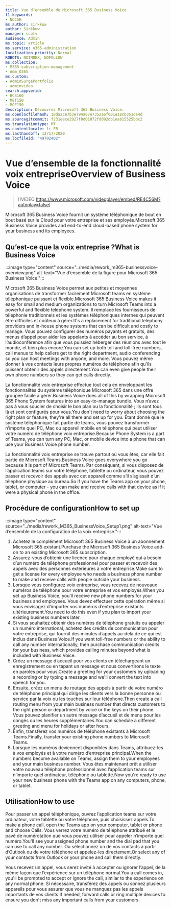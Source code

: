 ```yaml
---
title: Vue d’ensemble de Microsoft 365 Business Voice
f1.keywords:
- NOCSH
ms.author: sirkkuw
author: Sirkkuw
manager: scotv
audience: Admin
ms.topic: article
ms.service: o365-administration
localization_priority: Normal
ROBOTS: NOINDEX, NOFOLLOW
ms.collection:
- M365-subscription-management
- Adm_O365
ms.custom:
- AdminSurgePortfolio
- adminvideo
search.appverid:
- BCS160
- MET150
- MOE150
description: Découvrez Microsoft 365 Business Voice.
ms.openlocfilehash: 18da2ce7b3e794a67e7352a6f601e18cb351de4d
ms.sourcegitcommit: f231eece2927f0d01072fd092db1eab15525bbc2
ms.translationtype: MT
ms.contentlocale: fr-FR
ms.lasthandoff: 12/17/2020
ms.locfileid: "49702402"
---
```

# <a name="overview-of-business-voice"></a><span data-ttu-id="d0b3b-103">Vue d’ensemble de la fonctionnalité voix entreprise</span><span class="sxs-lookup"><span data-stu-id="d0b3b-103">Overview of Business Voice</span></span>

> [!VIDEO https://www.microsoft.com/videoplayer/embed/RE4C56M?autoplay=false]

<span data-ttu-id="d0b3b-104">Microsoft 365 Business Voice fournit un système téléphonique de bout en bout basé sur le Cloud pour votre entreprise et ses employés.</span><span class="sxs-lookup"><span data-stu-id="d0b3b-104">Microsoft 365 Business Voice provides and end-to-end cloud-based phone system for your business and its employees.</span></span>

## <a name="what-is-business-voice"></a><span data-ttu-id="d0b3b-105">Qu’est-ce que la voix entreprise ?</span><span class="sxs-lookup"><span data-stu-id="d0b3b-105">What is Business Voice</span></span>

:::image type="content" source="../media/rework_m365-businessvoice-overview.png" alt-text="Vue d’ensemble de la figure pour Microsoft 365 Business Voice.":::

<span data-ttu-id="d0b3b-107">Microsoft 365 Business Voice permet aux petites et moyennes organisations de transformer facilement Microsoft teams en système téléphonique puissant et flexible.</span><span class="sxs-lookup"><span data-stu-id="d0b3b-107">Microsoft 365 Business Voice makes it easy for small and medium organizations to turn Microsoft Teams into a powerful and flexible telephone system.</span></span> <span data-ttu-id="d0b3b-108">Il remplace les fournisseurs de téléphonie traditionnels et les systèmes téléphoniques internes qui peuvent être difficiles et coûteux à gérer.</span><span class="sxs-lookup"><span data-stu-id="d0b3b-108">It's a replacement for traditional telephony providers and in-house phone systems that can be difficult and costly to manage.</span></span> <span data-ttu-id="d0b3b-109">Vous pouvez configurer des numéros payants et gratuits, des menus d’appel pour aider les appelants à accéder au bon service, à l’audioconférence afin que vous puissiez héberger des réunions avec tout le monde, et bien plus encore.</span><span class="sxs-lookup"><span data-stu-id="d0b3b-109">You can set up both toll and toll-free numbers, call menus to help callers get to the right department, audio conferencing so you can host meetings with anyone, and more.</span></span> <span data-ttu-id="d0b3b-110">Vous pouvez même donner à vos contacts leurs propres numéros de téléphone afin qu’ils puissent obtenir des appels directement.</span><span class="sxs-lookup"><span data-stu-id="d0b3b-110">You can even give people their own phone numbers so they can get calls directly.</span></span>

<span data-ttu-id="d0b3b-111">La fonctionnalité voix entreprise effectue tout cela en enveloppant les fonctionnalités du système téléphonique Microsoft 365 dans une offre groupée facile à gérer.</span><span class="sxs-lookup"><span data-stu-id="d0b3b-111">Business Voice does all of this by wrapping Microsoft 365 Phone System features into an easy-to-manage bundle.</span></span> <span data-ttu-id="d0b3b-112">Vous n’avez pas à vous soucier de choisir le bon plan ou la fonctionnalité ; ils sont tous là et sont configurés pour vous.</span><span class="sxs-lookup"><span data-stu-id="d0b3b-112">You don't need to worry about choosing the right plan or feature; they're all there and set up for you.</span></span> <span data-ttu-id="d0b3b-113">Étant donné que le système téléphonique fait partie de teams, vous pouvez transformer n’importe quel PC, Mac ou appareil mobile en téléphone qui peut utiliser votre numéro de téléphone voix entreprise.</span><span class="sxs-lookup"><span data-stu-id="d0b3b-113">Because Phone System is a part of Teams, you can turn any PC, Mac, or mobile device into a phone that can use your Business Voice phone number.</span></span>

<span data-ttu-id="d0b3b-114">La fonctionnalité voix entreprise se trouve partout où vous êtes, car elle fait partie de Microsoft Teams.</span><span class="sxs-lookup"><span data-stu-id="d0b3b-114">Business Voice goes everywhere you go because it is part of Microsoft Teams.</span></span> <span data-ttu-id="d0b3b-115">Par conséquent, si vous disposez de l’application teams sur votre téléphone, tablette ou ordinateur, vous pouvez passer et recevoir des appels avec cet appareil comme s’il s’agissait d’un téléphone physique au bureau.</span><span class="sxs-lookup"><span data-stu-id="d0b3b-115">So if you have the Teams app on your phone, tablet, or computer - you can make and receive calls with that device as if it were a physical phone in the office.</span></span>

## <a name="how-to-set-up"></a><span data-ttu-id="d0b3b-116">Procédure de configuration</span><span class="sxs-lookup"><span data-stu-id="d0b3b-116">How to set up</span></span>

:::image type="content" source="../media/rework_M365_BusinessVoice_Setup1.png" alt-text="Vue d’ensemble de la configuration de la voix entreprise.":::

1. <span data-ttu-id="d0b3b-118">Achetez le complément Microsoft 365 Business Voice à un abonnement Microsoft 365 existant.</span><span class="sxs-lookup"><span data-stu-id="d0b3b-118">Purchase the Microsoft 365 Business Voice add-on to an existing Microsoft 365 subscription.</span></span>
1. <span data-ttu-id="d0b3b-119">Assurez-vous d’obtenir une licence pour chaque employé qui a besoin d’un numéro de téléphone professionnel pour passer et recevoir des appels avec des personnes extérieures à votre entreprise.</span><span class="sxs-lookup"><span data-stu-id="d0b3b-119">Make sure to get a license for every employee who needs a business phone number to make and receive calls with people outside your business.</span></span>
1. <span data-ttu-id="d0b3b-120">Lorsque vous configurez voix entreprise, vous recevez de nouveaux numéros de téléphone pour votre entreprise et vos employés.</span><span class="sxs-lookup"><span data-stu-id="d0b3b-120">When you set up Business Voice, you'll receive new phone numbers for your business and employees.</span></span> <span data-ttu-id="d0b3b-121">Vous devez effectuer cette opération même si vous envisagez d’importer vos numéros d’entreprise existants ultérieurement.</span><span class="sxs-lookup"><span data-stu-id="d0b3b-121">You need to do this even if you plan to import your existing business numbers later.</span></span>
1. <span data-ttu-id="d0b3b-122">Si vous souhaitez obtenir des numéros de téléphone gratuits ou appeler un numéro international, achetez des crédits de communication pour votre entreprise, qui fournit des minutes d’appels au-delà de ce qui est inclus dans Business Voice.</span><span class="sxs-lookup"><span data-stu-id="d0b3b-122">If you want toll-free numbers or the ability to call any number internationally, then purchase communication credits for your business, which provides calling minutes beyond what is included with Business Voice.</span></span>
1. <span data-ttu-id="d0b3b-123">Créez un message d’accueil pour vos clients en téléchargeant un enregistrement ou en tapant un message et nous convertirons le texte en paroles pour vous.</span><span class="sxs-lookup"><span data-stu-id="d0b3b-123">Create a greeting for your customers by uploading a recording or by typing a message and we'll convert the text into speech for you.</span></span>
1. <span data-ttu-id="d0b3b-124">Ensuite, créez un menu de routage des appels à partir de votre numéro de téléphone principal qui dirige les clients vers la bonne personne ou service par la voix ou les touches sur leur téléphone.</span><span class="sxs-lookup"><span data-stu-id="d0b3b-124">Then create a call routing menu from your main business number that directs customers to the right person or department by voice or the keys on their phone.</span></span> <span data-ttu-id="d0b3b-125">Vous pouvez planifier un autre message d’accueil et de menu pour les congés ou les heures supplémentaires.</span><span class="sxs-lookup"><span data-stu-id="d0b3b-125">You can schedule a different greeting and menu for holidays or after hours.</span></span>
1. <span data-ttu-id="d0b3b-126">Enfin, transférez vos numéros de téléphone existants à Microsoft Teams.</span><span class="sxs-lookup"><span data-stu-id="d0b3b-126">Finally, transfer your existing phone numbers to Microsoft Teams.</span></span>
1. <span data-ttu-id="d0b3b-127">Lorsque les numéros deviennent disponibles dans Teams, attribuez-les à vos employés et à votre numéro d’entreprise principal.</span><span class="sxs-lookup"><span data-stu-id="d0b3b-127">When the numbers become available on Teams, assign them to your employees and your main business number.</span></span> <span data-ttu-id="d0b3b-128">Vous êtes maintenant prêt à utiliser votre nouveau téléphone professionnel avec l’application teams sur n’importe quel ordinateur, téléphone ou tablette.</span><span class="sxs-lookup"><span data-stu-id="d0b3b-128">Now you're ready to use your new business phone with the Teams app on any computers, phone, or tablet.</span></span>

## <a name="how-to-use"></a><span data-ttu-id="d0b3b-129">Utilisation</span><span class="sxs-lookup"><span data-stu-id="d0b3b-129">How to use</span></span>

<span data-ttu-id="d0b3b-130">Pour passer un appel téléphonique, ouvrez l’application teams sur votre ordinateur, votre tablette ou votre téléphone, puis choisissez appels.</span><span class="sxs-lookup"><span data-stu-id="d0b3b-130">To make a phone call, open the Teams app on your computer, tablet or phone and choose Calls.</span></span> <span data-ttu-id="d0b3b-131">Vous verrez votre numéro de téléphone attribué et le pavé de numérotation que vous pouvez utiliser pour appeler n’importe quel numéro.</span><span class="sxs-lookup"><span data-stu-id="d0b3b-131">You'll see your assigned phone number and the dial pad that you can use to call any number.</span></span> <span data-ttu-id="d0b3b-132">Ou sélectionnez un de vos contacts à partir d’Outlook ou de votre téléphone et appelez-les directement.</span><span class="sxs-lookup"><span data-stu-id="d0b3b-132">Or select any of your contacts from Outlook or your phone and call them directly.</span></span>

<span data-ttu-id="d0b3b-133">Vous recevez un appel, vous serez invité à accepter ou ignorer l’appel, de la même façon que l’expérience sur un téléphone normal.</span><span class="sxs-lookup"><span data-stu-id="d0b3b-133">You a call comes in, you'll be prompted to accept or ignore the call, similar to the experience on any normal phone.</span></span> <span data-ttu-id="d0b3b-134">Si nécessaire, transférez des appels ou sonnez plusieurs appareils pour vous assurer que vous ne manquez pas les appels importants de vos clients.</span><span class="sxs-lookup"><span data-stu-id="d0b3b-134">If needed, forward calls or ring multiple devices to ensure you don't miss any important calls from your customers.</span></span>